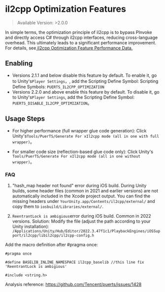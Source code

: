 # il2cpp Optimization Features
> Available Version: >2.0.0

In simple terms, the optimization principle of il2cpp is to bypass PInvoke and directly access C# through il2cpp interfaces, reducing cross-language overhead. This ultimately leads to a significant performance improvement. For details, see[ il2cpp Optimization Feature Performance Data.](./index.md)

## Enabling

* Versions 2.1.1 and below disable this feature by default. To enable it, go to Unity's`Player Settings`，, add the Scripting Define Symbol: Scripting Define Symbols: `PUERTS_IL2CPP_OPTIMIZATION`
* Versions 2.2.0 and above enable this feature by default. To disable it, go to Unity's`Player Settings`, add the Scripting Define Symbol: `PUERTS_DISABLE_IL2CPP_OPTIMIZATION`。

## Usage Steps

* For higher performance (full wrapper glue code generation):
  Click Unity's`Tools/PuerTS/Generate For xIl2cpp mode (all in one with full wrapper)`。

* For smaller code size (reflection-based glue code only):
  Click Unity's `Tools/PuerTS/Generate For xIl2cpp mode (all in one without wrapper)`。

### FAQ
1. "hash_map header not found" error during iOS build.
    During Unity builds, some header files (common in 2021 and earlier versions) are not automatically included in the Xcode project output. You can find the missing headers under `YourUnity.app/Contents/il2cpp/external/` and copy them to `iosbuild/Libraries/external/`.

2. `ReentrantLock is ambigious`error during iOS build.
    Common in 2022 versions. Solution:
    Modify the file (adjust the path according to your Unity installation):
    `/Applications/Unity/Hub/Editor/2022.3.47f1c1/PlaybackEngines/iOSSupport/il2cpp/libil2cpp/il2cpp-config.h `

Add the macro definition after #pragma once:
```
#pragma once

#define BASELIB_INLINE_NAMESPACE il2cpp_baselib //this line fix 'ReentrantLock is ambigious'

#include <string.h>
```
Analysis reference: https://github.com/Tencent/puerts/issues/1428